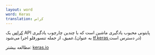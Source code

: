 ```yaml
---
layout: word
word: Keras
translation: کراس
---
```


[کراس](https://keras.io/) یک API پایتونی محبوب یادگیری ماشین است که با چندین چارچوب یادگیری عمیق، از جمله تنسورفلو اجرا می‌شود.(به عنوان [tf.keras ](https://www.tensorflow.org/api_docs/python/tf/keras)در دسترس است)

مطالعه بیشتر: [keras.io](https://keras.io/)
